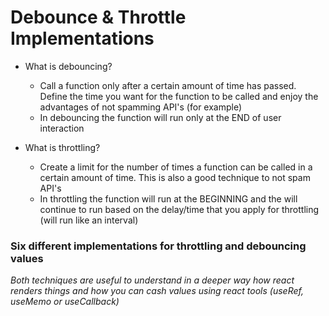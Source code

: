 # Debounce & Throttle Implementations

* What is debouncing? 
  - Call a function only after a certain amount of time has passed. Define the time you want for the function to be called and enjoy the advantages of not spamming API's (for example)
  - In debouncing the function will run only at the END of user interaction

* What is throttling? 
  - Create a limit for the number of times a function can be called in a certain amount of time. This is also a good technique to not spam API's
  - In throttling the function will run at the BEGINNING and the will continue to run based on the delay/time that you apply for throttling (will run like an interval)

### Six different implementations for throttling and debouncing values

*Both techniques are useful to understand in a deeper way how react renders things and how you can cash values using react tools (useRef, useMemo or useCallback)*